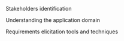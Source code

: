 Stakeholders identification

Understanding the application domain

Requirements elicitation tools and techniques